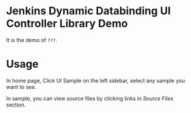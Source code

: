 # Jenkins Dynamic Databinding UI Controller Library Demo

It is the demo of `???`.

# Usage
In home page, Click UI Sample on the left sidebar, select any sample you want to see.

In sample, you can view source files by clicking links in *Source Files* section.